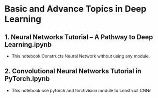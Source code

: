 # Basic and Advance Topics in Deep Learning
## 1. Neural Networks Tutorial – A Pathway to Deep Learning.ipynb
* This notebook Constructs Neural Network without using any module.
## 2. Convolutional Neural Networks Tutorial in PyTorch.ipynb
* This notebook use pytorch and torchvision module to construct CNNs
